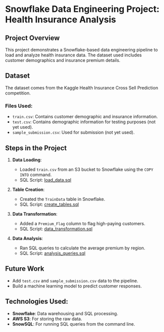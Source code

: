 # Snowflake Data Engineering Project: Health Insurance Analysis

## Project Overview
This project demonstrates a Snowflake-based data engineering pipeline to load and analyze health insurance data. The dataset used includes customer demographics and insurance premium details.

## Dataset
The dataset comes from the Kaggle Health Insurance Cross Sell Prediction competition.

### Files Used:
- `train.csv`: Contains customer demographic and insurance information.
- `test.csv`: Contains demographic information for testing purposes (not yet used).
- `sample_submission.csv`: Used for submission (not yet used).

## Steps in the Project

1. **Data Loading**:
   - Loaded `train.csv` from an S3 bucket to Snowflake using the `COPY INTO` command.
   - SQL Script: [load_data.sql](./sql_scripts/load_data.sql)

2. **Table Creation**:
   - Created the `TrainData` table in Snowflake.
   - SQL Script: [create_tables.sql](./sql_scripts/create_tables.sql)

3. **Data Transformation**:
   - Added a `Premium_Flag` column to flag high-paying customers.
   - SQL Script: [data_transformation.sql](./sql_scripts/data_transformation.sql)

4. **Data Analysis**:
   - Ran SQL queries to calculate the average premium by region.
   - SQL Script: [analysis_queries.sql](./sql_scripts/analysis_queries.sql)

## Future Work
- Add `test.csv` and `sample_submission.csv` data to the pipeline.
- Build a machine learning model to predict customer responses.

## Technologies Used:
- **Snowflake**: Data warehousing and SQL processing.
- **AWS S3**: For storing the raw data.
- **SnowSQL**: For running SQL queries from the command line.
